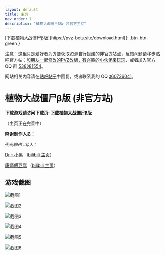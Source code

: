 ```yaml
---
layout: default
title: 主页
nav_order: 1
description: "植物大战僵尸β版 非官方主页"
---
```


<span class="fs-10">
[下载植物大战僵尸β版](https://pvz-beta.site/download.html){: .btn .btn-green }
</span>

注意：这里只是爱好者为方便获取资源自行搭建的非官方站点，反馈问题请移步贴吧官方帖：[和朋友一起修改的PVZ改版，有兴趣的小伙伴来玩玩](https://tieba.baidu.com/p/6213298134)，或者加入官方 QQ 群 [538081554](https://jq.qq.com/?_wv=1027&k=5aAFsMt)。

网站相关内容请在[贴吧帖子](https://tieba.baidu.com/p/6473144188)中回复，或者联系我的 QQ [360736041](/warn.html)。

# 植物大战僵尸β版 (非官方站)

**下载游戏请访问下载页: [下载植物大战僵尸β版](/download.html)**

（主页正在完善中）

**鸣谢制作人员：**

代码修改+写入：

[Dr丶小黑](http://tieba.baidu.com/home/main?un=%E7%89%9B%E4%BA%8C%E9%BE%99%E7%96%BC) （[bilibili 主页](https://space.bilibili.com/12952765)）

[康师傅豆腐](http://tieba.baidu.com/home/main?un=%E5%BA%B7%E5%B8%88%E5%82%85%E8%B1%86%E8%85%90) （[bilibili 主页](https://space.bilibili.com/98965051)）


## 游戏截图

![截图1](https://s2.ax1x.com/2020/02/04/1BSX9g.png)

![截图2](https://s2.ax1x.com/2020/02/04/1BSxjs.jpg)

![截图3](https://s2.ax1x.com/2020/02/04/1BpSun.jpg)

![截图4](https://s2.ax1x.com/2020/02/04/1Bp9H0.gif)

![截图5](https://s2.ax1x.com/2020/02/04/1BppBq.png)

![截图6](https://s2.ax1x.com/2020/02/04/1BpPEV.png)